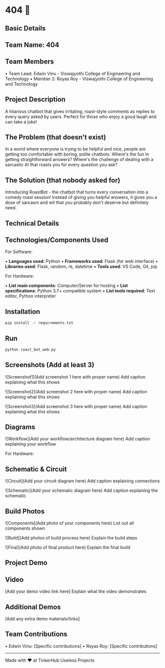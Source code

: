 # 404 🎯

## Basic Details

## Team Name: 404

## Team Members

• Team Lead: Edwin Vinu - Viswajyothi College of Engineering and Technology
• Member 2: Royas Roy - Viswajyothi College of Engineering and Technology

## Project Description

A hilarious chatbot that gives irritating, roast-style comments as replies to every query asked by users. Perfect for those who enjoy a good laugh and can take a joke!

## The Problem (that doesn't exist)

In a world where everyone is trying to be helpful and nice, people are getting too comfortable with boring, polite chatbots. Where's the fun in getting straightforward answers? Where's the challenge of dealing with a sarcastic AI that roasts you for every question you ask?

## The Solution (that nobody asked for)

Introducing RoastBot - the chatbot that turns every conversation into a comedy roast session! Instead of giving you helpful answers, it gives you a dose of sarcasm and wit that you probably don't deserve but definitely need.

## Technical Details

## Technologies/Components Used

For Software:

• **Languages used**: Python
• **Frameworks used**: Flask (for web interface)
• **Libraries used**: Flask, random, re, datetime
• **Tools used**: VS Code, Git, pip

For Hardware:

• **List main components**: Computer/Server for hosting
• **List specifications**: Python 3.7+ compatible system
• **List tools required**: Text editor, Python interpreter



## Installation

```bash
pip install -r requirements.txt
```

## Run

```bash
python roast_bot_web.py
```



## Screenshots (Add at least 3)

![Screenshot1](Add screenshot 1 here with proper name) Add caption explaining what this shows

![Screenshot2](Add screenshot 2 here with proper name) Add caption explaining what this shows

![Screenshot3](Add screenshot 3 here with proper name) Add caption explaining what this shows

## Diagrams

![Workflow](Add your workflow/architecture diagram here) Add caption explaining your workflow

For Hardware:

## Schematic & Circuit

![Circuit](Add your circuit diagram here) Add caption explaining connections

![Schematic](Add your schematic diagram here) Add caption explaining the schematic

## Build Photos

![Components](Add photo of your components here) List out all components shown

![Build](Add photos of build process here) Explain the build steps

![Final](Add photo of final product here) Explain the final build

## Project Demo

## Video

[Add your demo video link here] Explain what the video demonstrates

## Additional Demos

[Add any extra demo materials/links]

## Team Contributions

• Edwin Vinu: [Specific contributions]
• Royas Roy: [Specific contributions]

---

Made with ❤️ at TinkerHub Useless Projects
